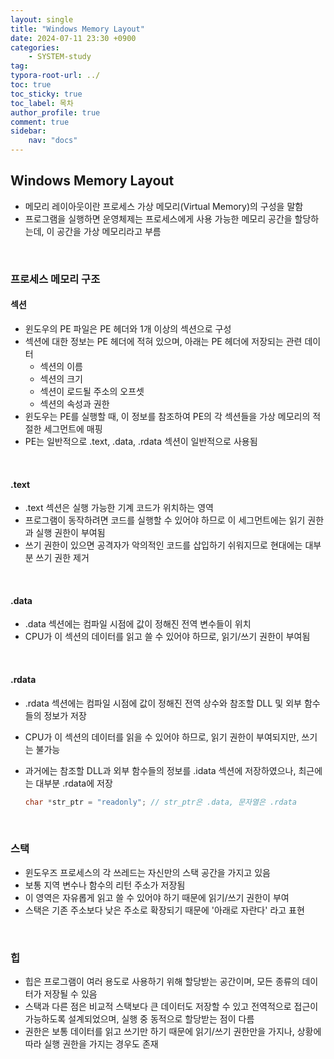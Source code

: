 ```yaml
---
layout: single
title: "Windows Memory Layout"
date: 2024-07-11 23:30 +0900
categories: 
    - SYSTEM-study
tag:
typora-root-url: ../
toc: true
toc_sticky: true
toc_label: 목차
author_profile: true
comment: true
sidebar:
    nav: "docs"
---
```


## Windows Memory Layout

- 메모리 레이아웃이란 프로세스 가상 메모리(Virtual Memory)의 구성을 말함
- 프로그램을 실행하면 운영체제는 프로세스에게 사용 가능한 메모리 공간을 할당하는데, 이 공간을 가상 메모리라고 부름

<br>

### 프로세스 메모리 구조

#### 섹션

- 윈도우의 PE 파일은 PE 헤더와 1개 이상의 섹션으로 구성
- 섹션에 대한 정보는 PE 헤더에 적혀 있으며, 아래는 PE 헤더에 저장되는 관련 데이터
  - 섹션의 이름
  - 섹션의 크기
  - 섹션이 로드될 주소의 오프셋
  - 섹션의 속성과 권한
- 윈도우는 PE를 실행할 때, 이 정보를 참조하여 PE의 각 섹션들을 가상 메모리의 적절한 세그먼트에 매핑
- PE는 일반적으로 .text, .data, .rdata 섹션이 일반적으로 사용됨

<br>

#### .text

- .text 섹션은 실행 가능한 기계 코드가 위치하는 영역
- 프로그램이 동작하려면 코드를 실행할 수 있어야 하므로 이 세그먼트에는 읽기 권한과 실행 권한이 부여됨
- 쓰기 권한이 있으면 공격자가 악의적인 코드를 삽입하기 쉬워지므로 현대에는 대부분 쓰기 권한 제거

<br>

#### .data

- .data 섹션에는 컴파일 시점에 값이 정해진 전역 변수들이 위치
- CPU가 이 섹션의 데이터를 읽고 쓸 수 있어야 하므로, 읽기/쓰기 권한이 부여됨

<br>

#### .rdata

- .rdata 섹션에는 컴파일 시점에 값이 정해진 전역 상수와 참조할 DLL 및 외부 함수들의 정보가 저장

- CPU가 이 섹션의 데이터를 읽을 수 있어야 하므로, 읽기 권한이 부여되지만, 쓰기는 불가능

- 과거에는 참조할 DLL과 외부 함수들의 정보를 .idata 섹션에 저장하였으나, 최근에는 대부분 .rdata에 저장

  ```c
  char *str_ptr = "readonly"; // str_ptr은 .data, 문자열은 .rdata
  ```

<br>

### 스택

- 윈도우즈 프로세스의 각 쓰레드는 자신만의 스택 공간을 가지고 있음
- 보통 지역 변수나 함수의 리턴 주소가 저장됨
- 이 영역은 자유롭게 읽고 쓸 수 있어야 하기 때문에 읽기/쓰기 권한이 부여
- 스택은 기존 주소보다 낮은 주소로 확장되기 때문에 '아래로 자란다' 라고 표현

<br>

### 힙

- 힙은 프로그램이 여러 용도로 사용하기 위해 할당받는 공간이며, 모든 종류의 데이터가 저장될 수 있음
- 스택과 다른 점은 비교적 스택보다 큰 데이터도 저장할 수 있고 전역적으로 접근이 가능하도록 설계되었으며, 실행 중 동적으로 할당받는 점이 다름
- 권한은 보통 데이터를 읽고 쓰기만 하기 때문에 읽기/쓰기 권한만을 가지나, 상황에 따라 실행 권한을 가지는 경우도 존재 